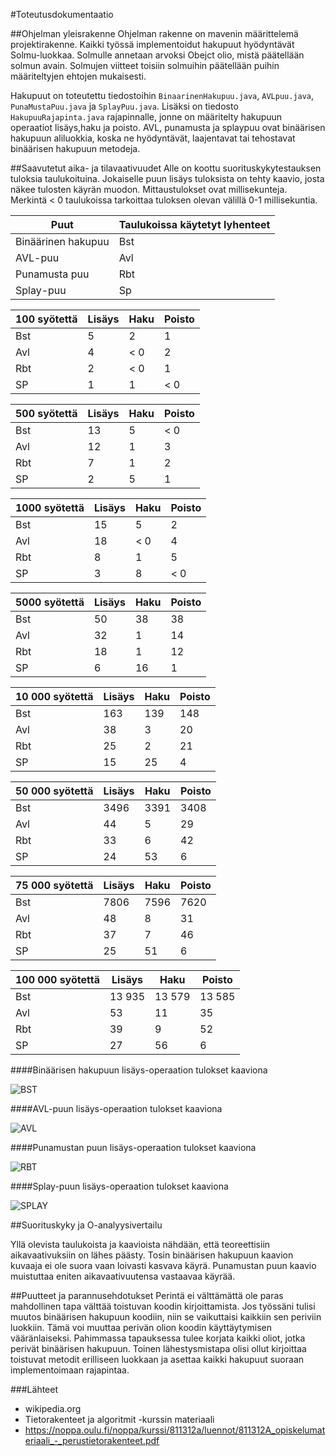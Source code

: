 #Toteutusdokumentaatio

##Ohjelman yleisrakenne
Ohjelman rakenne on mavenin määrittelemä projektirakenne. Kaikki työssä 
implementoidut hakupuut hyödyntävät Solmu-luokkaa. Solmulle annetaan arvoksi Obejct olio, mistä päätellään solmun avain.
Solmujen viitteet toisiin solmuihin päätellään puihin määriteltyjen ehtojen mukaisesti. 

Hakupuut on toteutettu tiedostoihin ```BinaarinenHakupuu.java```, ```AVLpuu.java```, ```PunaMustaPuu.java``` ja ```SplayPuu.java```. Lisäksi on tiedosto ```HakupuuRajapinta.java``` rajapinnalle, jonne on
määritelty hakupuun operaatiot lisäys,haku ja poisto. AVL, punamusta ja splaypuu ovat binäärisen hakupuun aliluokkia, koska ne hyödyntävät, laajentavat tai tehostavat binäärisen hakupuun metodeja.

##Saavutetut aika- ja tilavaativuudet
Alle on koottu suorituskykytestauksen tuloksia taulukoituina. Jokaiselle puun lisäys tuloksista on tehty kaavio, josta näkee tulosten käyrän muodon. Mittaustulokset ovat millisekunteja. Merkintä < 0 taulukoissa tarkoittaa tuloksen olevan välillä 0-1 millisekuntia.

Puut | Taulukoissa käytetyt lyhenteet 
----------------------|----
Binäärinen hakupuu    | Bst
AVL-puu               | Avl
Punamusta puu         | Rbt
Splay-puu             | Sp

100 syötettä  | Lisäys | Haku | Poisto
 ------------- | ------ |------|-------
 Bst | 5 | 2 | 1
 Avl | 4 | < 0 | 2
 Rbt | 2 | < 0 | 1
 SP | 1 | 1 | < 0
 
 500 syötettä  | Lisäys | Haku | Poisto
 ------------- | ------ |------|-------
 Bst | 13 | 5 | < 0
 Avl | 12 | 1 | 3
 Rbt | 7 | 1 | 2
 SP | 2 | 5 | 1
  
 1000 syötettä  | Lisäys | Haku | Poisto
 ------------- | ------ |------|-------
 Bst | 15 | 5 | 2
 Avl | 18 | < 0 | 4
 Rbt | 8 | 1 | 5
 SP | 3 | 8 | < 0
  
 5000 syötettä  | Lisäys | Haku | Poisto
 ------------- | ------ |------|-------
 Bst | 50 | 38 | 38
 Avl | 32 | 1 | 14
 Rbt | 18 | 1 | 12
 SP | 6 | 16 | 1
  
 10 000 syötettä  | Lisäys | Haku | Poisto
 ------------- | ------ |------|-------
 Bst | 163 | 139 | 148
 Avl | 38 | 3 | 20
 Rbt | 25 | 2 | 21
 SP | 15 | 25 | 4
  
 50 000 syötettä  | Lisäys | Haku | Poisto
 ------------- | ------ |------|-------
 Bst | 3496 | 3391 | 3408
 Avl | 44 | 5 | 29
 Rbt | 33 | 6 | 42
 SP | 24 | 53 | 6
  
 75 000 syötettä  | Lisäys | Haku | Poisto
 ------------- | ------ |------|-------
 Bst | 7806 | 7596 | 7620
 Avl | 48 | 8 | 31
 Rbt | 37 | 7 | 46
 SP | 25 | 51 | 6
  
 100 000 syötettä  | Lisäys | Haku | Poisto
 ------------- | ------ |------|-------
 Bst | 13 935 | 13 579 | 13 585
 Avl | 53 | 11 | 35
 Rbt | 39 | 9 | 52
 SP | 27 | 56 | 6
 
####Binäärisen hakupuun lisäys-operaation tulokset kaaviona
 
 ![BST](https://github.com/mihassin/TiraLabra/blob/master/Docs/pics/bst.jpg)
 
####AVL-puun lisäys-operaation tulokset kaaviona
 
 ![AVL](https://github.com/mihassin/TiraLabra/blob/master/Docs/pics/avl.jpg)
 
####Punamustan puun lisäys-operaation tulokset kaaviona
 
 ![RBT](https://github.com/mihassin/TiraLabra/blob/master/Docs/pics/rbt.jpg)
 
####Splay-puun lisäys-operaation tulokset kaaviona
 
 ![SPLAY](https://github.com/mihassin/TiraLabra/blob/master/Docs/pics/splay.jpg)
 
##Suorituskyky ja O-analyysivertailu

Yllä olevista taulukoista ja kaavioista nähdään, että teoreettisiin aikavaativuksiin on lähes päästy. Tosin binäärisen hakupuun kaavion kuvaaja ei ole suora vaan loivasti kasvava käyrä. Punamustan puun kaavio muistuttaa eniten aikavaativuutensa vastaavaa käyrää.

##Puutteet ja parannusehdotukset
Perintä ei välttämättä ole paras mahdollinen tapa välttää toistuvan koodin kirjoittamista. Jos työssäni tulisi muutos binäärisen hakupuun koodiin, niin se vaikuttaisi kaikkiin sen periviin luokkiin. Tämä voi muuttaa perivän olion koodin käyttäytymisen vääränlaiseksi. Pahimmassa tapauksessa tulee korjata kaikki oliot, jotka perivät binäärisen hakupuun. Toinen lähestysmistapa olisi ollut kirjoittaa toistuvat metodit erilliseen luokkaan ja asettaa kaikki hakupuut suoraan implementoimaan rajapintaa.

###Lähteet
* wikipedia.org
* Tietorakenteet ja algoritmit -kurssin materiaali
* https://noppa.oulu.fi/noppa/kurssi/811312a/luennot/811312A_opiskelumateriaali_-_perustietorakenteet.pdf
